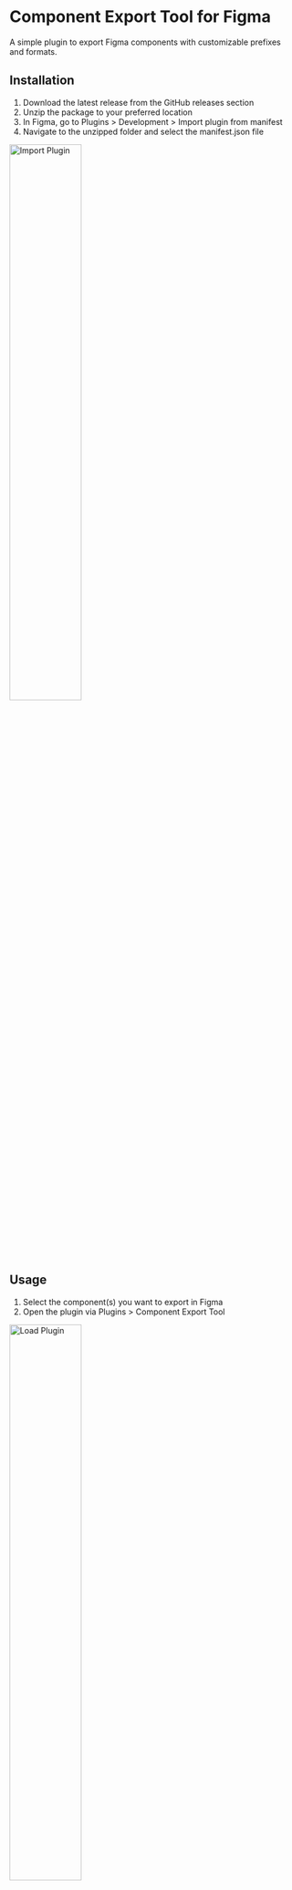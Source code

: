 # Component Export Tool for Figma

A simple plugin to export Figma components with customizable prefixes and formats.

## Installation

1. Download the latest release from the GitHub releases section
2. Unzip the package to your preferred location
3. In Figma, go to Plugins > Development > Import plugin from manifest
4. Navigate to the unzipped folder and select the manifest.json file

<img src="https://i.imgur.com/17awNvf.png" width="50%" alt="Import Plugin">

## Usage

1. Select the component(s) you want to export in Figma
2. Open the plugin via Plugins > Component Export Tool

<img src="https://i.imgur.com/h6CReUM.png" width="50%" alt="Load Plugin">

3. Configure your export settings:
   - Prefix: Add a prefix to all exported files (defaults to 'ui_')
   - Custom filename: Available for single selection only
   - Format: Choose between PNG, JPG, SVG, or PDF
   - Scale: Set export scale (not applicable for SVG)

<img src="https://i.imgur.com/H2ZNmgV.png" width="50%" alt="Export UI">

4. Click "Export Selected" to start the export process

## Multiple Selection

When multiple components are selected:
- Custom filename is disabled
- Files are exported using the prefix + original component name
- Exports happen sequentially to ensure reliability

## Settings

Access the settings panel via the gear icon to:
- Set a default prefix for all exports
- Configure export path
- Settings are saved between sessions

## Notes

- The plugin handles one export at a time to ensure reliability
- Progress bar shows export status for multiple selections
- SVG exports automatically disable scale options

## Authors

- [Sanjana Yalla](https://github.com/SanjanaReddyYalla)
- [Alireza Bahremand](https://github.com/TheWiselyBearded)

